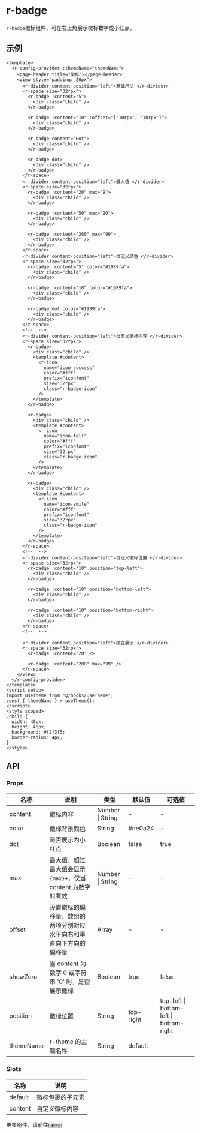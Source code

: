 <script setup>
  import {pathName} from '../components/hooks/usePath'
  pathName.value = 'pages/example/badge/badge'
 </script>

# r-badge

`r-badge`徽标组件，可在右上角展示徽标数字或小红点。

## 示例

```vue
<template>
  <r-config-provider :themeName="themeName">
    <page-header title="徽标"></page-header>
    <view style="padding: 20px">
      <r-divider content-position="left">基础用法 </r-divider>
      <r-space size="32rpx">
        <r-badge :content="5">
          <div class="child" />
        </r-badge>

        <r-badge :content="10" :offset="['10rpx', '10rpx']">
          <div class="child" />
        </r-badge>

        <r-badge content="Hot">
          <div class="child" />
        </r-badge>

        <r-badge dot>
          <div class="child" />
        </r-badge>
      </r-space>
      <r-divider content-position="left">最大值 </r-divider>
      <r-space size="32rpx">
        <r-badge :content="20" max="9">
          <div class="child" />
        </r-badge>

        <r-badge :content="50" max="20">
          <div class="child" />
        </r-badge>

        <r-badge :content="200" max="99">
          <div class="child" />
        </r-badge>
      </r-space>
      <r-divider content-position="left">自定义颜色 </r-divider>
      <r-space size="32rpx">
        <r-badge :content="5" color="#1989fa">
          <div class="child" />
        </r-badge>

        <r-badge :content="10" color="#1989fa">
          <div class="child" />
        </r-badge>

        <r-badge dot color="#1989fa">
          <div class="child" />
        </r-badge>
      </r-space>
      <!--  -->
      <r-divider content-position="left">自定义徽标内容 </r-divider>
      <r-space size="32rpx">
        <r-badge>
          <div class="child" />
          <template #content>
            <r-icon
              name="icon-success"
              color="#fff"
              prefix="iconfont"
              size="32rpx"
              class="r-badge-icon"
            />
          </template>
        </r-badge>

        <r-badge>
          <div class="child" />
          <template #content>
            <r-icon
              name="icon-fail"
              color="#fff"
              prefix="iconfont"
              size="32rpx"
              class="r-badge-icon"
            />
          </template>
        </r-badge>

        <r-badge>
          <div class="child" />
          <template #content>
            <r-icon
              name="icon-smile"
              color="#fff"
              prefix="iconfont"
              size="32rpx"
              class="r-badge-icon"
            />
          </template>
        </r-badge>
      </r-space>
      <!--  -->
      <r-divider content-position="left">自定义徽标位置 </r-divider>
      <r-space size="32rpx">
        <r-badge :content="10" position="top-left">
          <div class="child" />
        </r-badge>

        <r-badge :content="10" position="bottom-left">
          <div class="child" />
        </r-badge>

        <r-badge :content="10" position="bottom-right">
          <div class="child" />
        </r-badge>
      </r-space>
      <!--  -->

      <r-divider content-position="left">独立展示 </r-divider>
      <r-space size="32rpx">
        <r-badge :content="20" />

        <r-badge :content="200" max="99" />
      </r-space>
    </view>
  </r-config-provider>
</template>
<script setup>
import useTheme from "@/hooks/useTheme";
const { themeName } = useTheme();
</script>
<style scoped>
.child {
  width: 40px;
  height: 40px;
  background: #f2f3f5;
  border-radius: 4px;
}
</style>
```

## API

### Props

| 名称      | 说明                                                               | 类型             | 默认值    | 可选值                                  |
| --------- | ------------------------------------------------------------------ | ---------------- | --------- | --------------------------------------- |
| content   | 徽标内容                                                           | Number \| String | -         | -                                       |
| color     | 徽标背景颜色                                                       | String           | #ee0a24   | -                                       |
| dot       | 是否展示为小红点                                                   | Boolean          | false     | true                                    |
| max       | 最大值，超过最大值会显示 `{max}+`，仅当 content 为数字时有效       | Number \| String | -         | -                                       |
| offset    | 设置徽标的偏移量，数组的两项分别对应水平向右和垂直向下方向的偏移量 | Array            | -         | -                                       |
| showZero  | 当 content 为数字 0 或字符串 '0' 时，是否展示徽标                  | Boolean          | true      | false                                   |
| position  | 徽标位置                                                           | String           | top-right | top-left \| bottom-left \| bottom-right |
| themeName | r-theme 的主题名称                                                 | String           | default   |                                         |

### Slots

| 名称    | 说明             |
| ------- | ---------------- |
| default | 徽标包裹的子元素 |
| content | 自定义徽标内容   |

更多组件，请前往[rainui](https://ext.dcloud.net.cn/plugin?id=19701)
